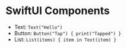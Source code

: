 # SwiftUI Components
- Text: `Text("Hello")`
- Button: `Button("Tap") { print("Tapped") }`
- List: `List(items) { item in Text(item) }`
